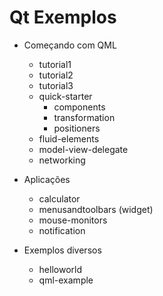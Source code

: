 # Qt Exemplos

- Começando com QML
    - tutorial1
    - tutorial2
    - tutorial3
    - quick-starter
        - components
        - transformation
        - positioners
    - fluid-elements
    - model-view-delegate
    - networking

- Aplicações
    - calculator
    - menusandtoolbars (widget)
    - mouse-monitors
    - notification

- Exemplos diversos
    - helloworld
    - qml-example

